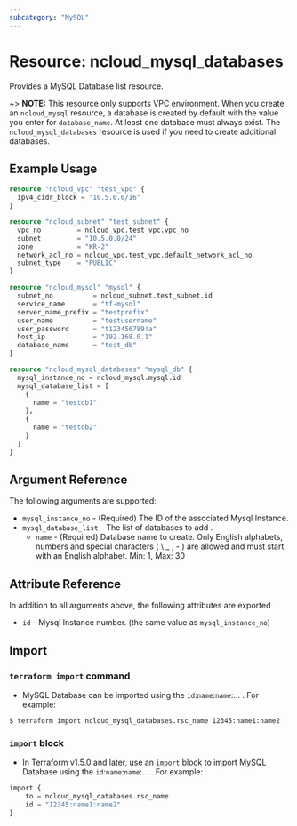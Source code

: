 ```yaml
---
subcategory: "MySQL"
---
```


# Resource: ncloud_mysql_databases

Provides a MySQL Database list resource.

~> **NOTE:** This resource only supports VPC environment. When you create an `ncloud_mysql` resource, a database is created by default with the value you enter for `database_name`. At least one database must always exist. The `ncloud_mysql_databases` resource is used if you need to create additional databases.

## Example Usage

```terraform
resource "ncloud_vpc" "test_vpc" {
  ipv4_cidr_block = "10.5.0.0/16"
}

resource "ncloud_subnet" "test_subnet" {
  vpc_no         = ncloud_vpc.test_vpc.vpc_no
  subnet         = "10.5.0.0/24"
  zone           = "KR-2"
  network_acl_no = ncloud_vpc.test_vpc.default_network_acl_no
  subnet_type    = "PUBLIC"
}

resource "ncloud_mysql" "mysql" {
  subnet_no          = ncloud_subnet.test_subnet.id
  service_name       = "tf-mysql"
  server_name_prefix = "testprefix"
  user_name          = "testusername"
  user_password      = "t123456789!a"
  host_ip            = "192.168.0.1"
  database_name      = "test_db"
}

resource "ncloud_mysql_databases" "mysql_db" {
  mysql_instance_no = ncloud_mysql.mysql.id
  mysql_database_list = [
    {
      name = "testdb1"
    },
    {
      name = "testdb2"
    }
  ]
}
```

## Argument Reference

The following arguments are supported:

* `mysql_instance_no` - (Required) The ID of the associated Mysql Instance.
* `mysql_database_list` - The list of databases to add .
  * `name` - (Required) Database name to create. Only English alphabets, numbers and special characters ( \ _ , - ) are allowed and must start with an English alphabet. Min: 1, Max: 30

## Attribute Reference

In addition to all arguments above, the following attributes are exported

* `id` - Mysql Instance number. (the same value as `mysql_instance_no`)

## Import

### `terraform import` command

* MySQL Database can be imported using the `id`:`name`:`name`:... . For example:

```console
$ terraform import ncloud_mysql_databases.rsc_name 12345:name1:name2
```

### `import` block

* In Terraform v1.5.0 and later, use an [`import` block](https://developer.hashicorp.com/terraform/language/import) to import MySQL Database using the `id`:`name`:`name`:... . For example:

```terraform
import {
    to = ncloud_mysql_databases.rsc_name
    id = "12345:name1:name2"
}
```
